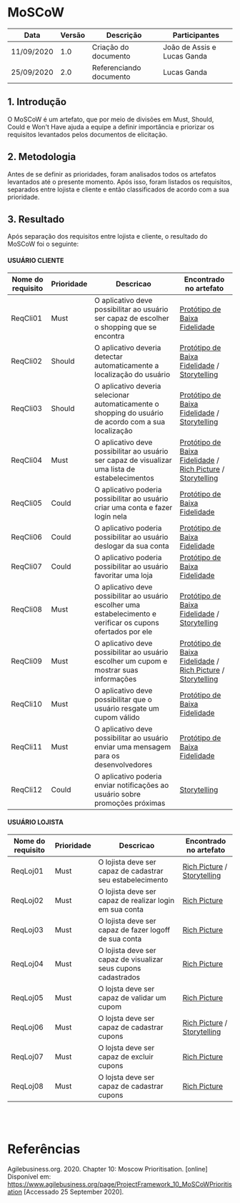 #    MoSCoW

| Data       | Versão | Descrição                                          | Participantes                                                                   |
| ---------- | ------ | -------------------------------------------------- | ------------------------------------------------------------------------------- |
| 11/09/2020 | 1.0   | Criação do documento | João de Assis e Lucas Ganda|
| 25/09/2020 | 2.0   | Referenciando documento | Lucas Ganda |

## 1. Introdução
O MoSCoW é um artefato, que por meio de divisões em Must, Should, Could e Won't Have ajuda a equipe a definir importância e priorizar os requisitos levantados pelos documentos de elicitação.


## 2. Metodologia
Antes de se definir as prioridades, foram analisados todos os artefatos levantados até o presente momento. Após isso, foram listados os requisitos, separados entre lojista e cliente e então classificados de acordo com a sua prioridade.

## 3. Resultado
Após separação dos requisitos entre lojista e cliente, o resultado do MoSCoW foi o seguinte:
#### USUÁRIO CLIENTE

| Nome do requisito | Prioridade    | Descricao                                                                                                      | Encontrado no artefato                       | 
| ----------------- | --- | -------------------------------------------------------------------------------------------------------------- | -------------------------------------------- |
| ReqCli01          |  Must   | O aplicativo deve possibilitar ao usuário ser capaz de escolher o shopping que se encontra                     | [Protótipo de Baixa Fidelidade](PrototipoBaixo.md)                |
| ReqCli02          |  Should   | O aplicativo deveria detectar automaticamente a localização do usuário                                         | [Protótipo de Baixa Fidelidade](PrototipoBaixo.md) / [Storytelling](Storytelling.md)               |
| ReqCli03          |  Should   | O aplicativo deveria selecionar automaticamente o shopping do usuário de acordo com a sua localização          | [Protótipo de Baixa Fidelidade](PrototipoBaixo.md) / [Storytelling](Storytelling.md)              |
| ReqCli04          |  Must   | O aplicativo deve possibilitar ao usuário ser capaz de visualizar uma lista de estabelecimentos                | [Protótipo de Baixa Fidelidade](PrototipoBaixo.md) / [Rich Picture](rich_picture.md) / [Storytelling](Storytelling.md) |
| ReqCli05          |  Could   | O aplicativo poderia possibilitar ao usuário criar uma conta e fazer login nela                                | [Protótipo de Baixa Fidelidade](PrototipoBaixo.md)                |
| ReqCli06          |  Could   | O aplicativo poderia possibilitar ao usuário deslogar da sua conta                                             | [Protótipo de Baixa Fidelidade](PrototipoBaixo.md)                |
| ReqCli07          |  Could   | O aplicativo poderia possibilitar ao usuário favoritar uma loja                                                | [Protótipo de Baixa Fidelidade](PrototipoBaixo.md)                |
| ReqCli08          |  Must   | O aplicativo deve possibilitar ao usuário escolher uma estabelecimento e verificar os cupons ofertados por ele | [Protótipo de Baixa Fidelidade](PrototipoBaixo.md)  / [Storytelling](Storytelling.md)              |
| ReqCli09          |   Must  | O aplicativo deve possibilitar ao usuário escolher um cupom e mostrar suas informações                         | [Protótipo de Baixa Fidelidade](PrototipoBaixo.md) / [Rich Picture](rich_picture.md) / [Storytelling](Storytelling.md) |
| ReqCli10          | Must    | O aplicativo deve possibilitar que o usuário resgate um cupom válido                                           | [Protótipo de Baixa Fidelidade](PrototipoBaixo.md)                |
| ReqCli11          |  Must   | O aplicativo deve possibilitar ao usuário enviar uma mensagem para os desenvolvedores                          | [Protótipo de Baixa Fidelidade](PrototipoBaixo.md)                |
| ReqCli12          |  Could   | O aplicativo poderia enviar notificações ao usuário sobre promoções próximas | [Storytelling](Storytelling.md)                |



#### USUÁRIO LOJISTA

| Nome do requisito | Prioridade    | Descricao                                                      | Encontrado no artefato |
| ----------------- | --- | -------------------------------------------------------------- | ---------------------- |
| ReqLoj01          | Must    | O lojista deve ser capaz de cadastrar seu estabelecimento      | [Rich Picture](rich_picture.md)  / [Storytelling](Storytelling.md)         |
| ReqLoj02          | Must    | O lojista deve ser capaz de realizar login em sua conta        | [Rich Picture](rich_picture.md)           |
| ReqLoj03          | Must    | O lojista deve ser capaz de fazer logoff de sua conta          | [Rich Picture](rich_picture.md)           |
| ReqLoj04          | Must    | O lojista deve ser capaz de visualizar seus cupons cadastrados | [Rich Picture](rich_picture.md)           |
| ReqLoj05          | Must    | O lojsta deve ser capaz de validar um cupom                    | [Rich Picture](rich_picture.md)           |
| ReqLoj06          | Must    | O lojsta deve ser capaz de cadastrar cupons                    | [Rich Picture](rich_picture.md) / [Storytelling](Storytelling.md)      |
| ReqLoj07          | Must    | O lojsta deve ser capaz de excluir cupons                      | [Rich Picture](rich_picture.md)           |
| ReqLoj08          | Must    | O lojsta deve ser capaz de cadastrar cupons                    | [Rich Picture](rich_picture.md)           |

<br/>
<br/>


# Referências
Agilebusiness.org. 2020. Chapter 10: Moscow Prioritisation. [online] Disponível em: <https://www.agilebusiness.org/page/ProjectFramework_10_MoSCoWPrioritisation> [Accessado 25 September 2020].